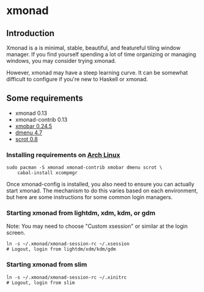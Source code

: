 # xmonad

## Introduction

Xmonad is a  is minimal, stable, beautiful, and featureful tiling window manager. If you find yourself spending a lot of time organizing or managing windows, you may consider trying xmonad.

However, xmonad may have a steep learning curve. It can be somewhat difficult to configure if you're new to Haskell or xmonad.

## Some requirements

* xmonad 0.13
* xmonad-contrib 0.13
* [xmobar 0.24.5](https://github.com/jaor/xmobar)
* [dmenu 4.7](https://tools.suckless.org/dmenu/)
* [scrot 0.8](https://en.wikipedia.org/wiki/Scrot)

### Installing requirements on [Arch Linux](https://www.archlinux.org/)

    sudo pacman -S xmonad xmonad-contrib xmobar dmenu scrot \
        cabal-install xcompmgr



Once xmonad-config is installed, you also need to ensure you can actually
start xmonad.  The mechanism to do this varies based on each environment, but
here are some instructions for some common login managers.

### Starting xmonad from lightdm, xdm, kdm, or gdm

Note: You may need to choose "Custom xsession" or similar at the login screen.

    ln -s ~/.xmonad/xmonad-session-rc ~/.xsession
    # Logout, login from lightdm/xdm/kdm/gdm


### Starting xmonad from slim

    ln -s ~/.xmonad/xmonad-session-rc ~/.xinitrc
    # Logout, login from slim

